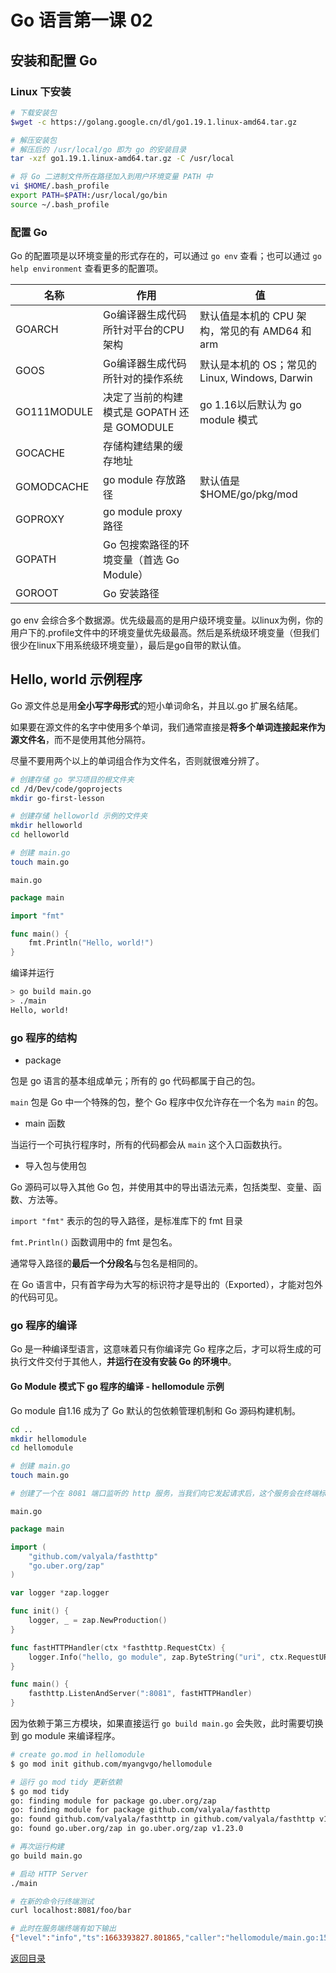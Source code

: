 # Go 语言第一课 02

## 安装和配置 Go

### Linux 下安装

```sh
# 下载安装包
$wget -c https://golang.google.cn/dl/go1.19.1.linux-amd64.tar.gz

# 解压安装包
# 解压后的 /usr/local/go 即为 go 的安装目录
tar -xzf go1.19.1.linux-amd64.tar.gz -C /usr/local

# 将 Go 二进制文件所在路径加入到用户环境变量 PATH 中
vi $HOME/.bash_profile
export PATH=$PATH:/usr/local/go/bin
source ~/.bash_profile
```

### 配置 Go

Go 的配置项是以环境变量的形式存在的，可以通过 `go env` 查看；也可以通过 `go help environment` 查看更多的配置项。

| 名称        | 作用                                        | 值                                             |
| ----------- | ------------------------------------------- | ---------------------------------------------- |
| GOARCH      | Go编译器生成代码所针对平台的CPU架构         | 默认值是本机的 CPU 架构，常见的有 AMD64 和 arm |
| GOOS        | Go编译器生成代码所针对的操作系统            | 默认是本机的 OS；常见的 Linux, Windows, Darwin |
| GO111MODULE | 决定了当前的构建模式是 GOPATH 还是 GOMODULE | go 1.16以后默认为 go module 模式               |
| GOCACHE     | 存储构建结果的缓存地址                      |                                                |
| GOMODCACHE  | go module 存放路径                          | 默认值是 $HOME/go/pkg/mod                      |
| GOPROXY     | go module proxy 路径                        |                                                |
| GOPATH      | Go 包搜索路径的环境变量（首选 Go Module）   |                                                |
| GOROOT      | Go 安装路径                                 |                                                |

go env 会综合多个数据源。优先级最高的是用户级环境变量。以linux为例，你的用户下的.profile文件中的环境变量优先级最高。然后是系统级环境变量（但我们很少在linux下用系统级环境变量），最后是go自带的默认值。

## Hello, world 示例程序

Go 源文件总是用**全小写字母形式**的短小单词命名，并且以.go 扩展名结尾。

如果要在源文件的名字中使用多个单词，我们通常直接是**将多个单词连接起来作为源文件名**，而不是使用其他分隔符。

尽量不要用两个以上的单词组合作为文件名，否则就很难分辨了。

```sh
# 创建存储 go 学习项目的根文件夹
cd /d/Dev/code/goprojects
mkdir go-first-lesson

# 创建存储 helloworld 示例的文件夹
mkdir helloworld
cd helloworld

# 创建 main.go
touch main.go
```

`main.go`

```go
package main

import "fmt"

func main() {
	fmt.Println("Hello, world!")
}
```

编译并运行

```sh
> go build main.go
> ./main
Hello, world!
```

### go 程序的结构

* package

包是 go 语言的基本组成单元；所有的 go 代码都属于自己的包。

`main` 包是 Go 中一个特殊的包，整个 Go 程序中仅允许存在一个名为 `main` 的包。

* main 函数

当运行一个可执行程序时，所有的代码都会从 `main` 这个入口函数执行。

* 导入包与使用包

Go 源码可以导入其他 Go 包，并使用其中的导出语法元素，包括类型、变量、函数、方法等。

`import "fmt"` 表示的包的导入路径，是标准库下的 fmt 目录

`fmt.Println()` 函数调用中的 fmt 是包名。

通常导入路径的**最后一个分段名**与包名是相同的。

在 Go 语言中，只有首字母为大写的标识符才是导出的（Exported），才能对包外的代码可见。

### go 程序的编译

Go 是一种编译型语言，这意味着只有你编译完 Go 程序之后，才可以将生成的可执行文件交付于其他人，**并运行在没有安装 Go 的环境中**。

#### Go Module 模式下 go 程序的编译 - hellomodule 示例

Go module 自1.16 成为了 Go 默认的包依赖管理机制和 Go 源码构建机制。

```sh
cd ..
mkdir hellomodule
cd hellomodule

# 创建 main.go
touch main.go

# 创建了一个在 8081 端口监听的 http 服务，当我们向它发起请求后，这个服务会在终端标准输出上输出一段访问日志
```

`main.go`

```go
package main

import (
	"github.com/valyala/fasthttp"
    "go.uber.org/zap"
)

var logger *zap.logger

func init() {
    logger, _ = zap.NewProduction()
}

func fastHTTPHandler(ctx *fasthttp.RequestCtx) {
    logger.Info("hello, go module", zap.ByteString("uri", ctx.RequestURI()))    
}

func main() {
    fasthttp.ListenAndServer(":8081", fastHTTPHandler)
}
```

因为依赖于第三方模块，如果直接运行 `go build main.go` 会失败，此时需要切换到 go module 来编译程序。

```sh
# create go.mod in hellomodule
$ go mod init github.com/myangvgo/hellomodule

# 运行 go mod tidy 更新依赖
$ go mod tidy
go: finding module for package go.uber.org/zap
go: finding module for package github.com/valyala/fasthttp
go: found github.com/valyala/fasthttp in github.com/valyala/fasthttp v1.40.0
go: found go.uber.org/zap in go.uber.org/zap v1.23.0

# 再次运行构建
go build main.go

# 启动 HTTP Server
./main

# 在新的命令行终端测试
curl localhost:8081/foo/bar

# 此时在服务端终端有如下输出
{"level":"info","ts":1663393827.801865,"caller":"hellomodule/main.go:15","msg":"hello, go module","uri":"/foo/bar"}
```

[返回目录](../README.md)
